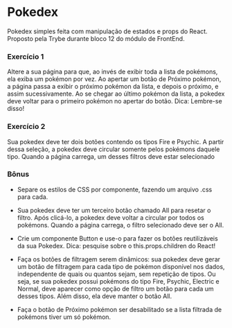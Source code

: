 # Pokedex

Pokedex simples feita com manipulação de estados e props do React. Proposto pela Trybe durante bloco 12 do módulo de FrontEnd. 

### Exercício 1
Altere a sua página para que, ao invés de exibir toda a lista de pokémons, ela exiba um pokémon por vez. Ao apertar um botão de Próximo pokémon, a página passa a exibir o próximo pokémon da lista, e depois o próximo, e assim sucessivamente. Ao se chegar ao último pokémon da lista, a pokedex deve voltar para o primeiro pokémon no apertar do botão. Dica: Lembre-se disso!


### Exercício 2
Sua pokedex deve ter dois botões contendo os tipos Fire e Psychic. A partir dessa seleção, a pokedex deve circular somente pelos pokémons daquele tipo. Quando a página carrega, um desses filtros deve estar selecionado

### Bônus

 * Separe os estilos de CSS por componente, fazendo um arquivo .css para cada.

 * Sua pokedex deve ter um terceiro botão chamado All para resetar o filtro. Após clicá-lo, a pokedex deve voltar a circular por todos os pokémons. Quando a página carrega, o filtro selecionado deve ser o All.

 * Crie um componente Button e use-o para fazer os botões reutilizáveis da sua Pokedex. Dica: pesquise sobre o this.props.children do React!

 * Faça os botões de filtragem serem dinâmicos: sua pokedex deve gerar um botão de filtragem para cada tipo de pokémon disponível nos dados, independente de quais ou quantos sejam, sem repetição de tipos. Ou seja, se sua pokedex possui pokémons do tipo Fire, Psychic, Electric e Normal, deve aparecer como opção de filtro um botão para cada um desses tipos. Além disso, ela deve manter o botão All.

 * Faça o botão de Próximo pokémon ser desabilitado se a lista filtrada de pokémons tiver um só pokémon.

